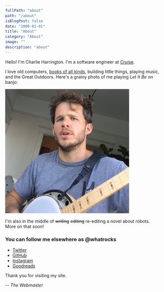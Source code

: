 ```yaml
---
fullPath: "about"
path: "/about"
isBlogPost: false
date: "2000-01-01"
title: "About"
category: "About"
image: ""
description: "about"
---
```


Hello! I'm Charlie Harrington. I'm a software engineer at [Cruise](https://www.getcruise.com).

I love old computers, [books of all kinds](/library), building little things, playing music, and the Great Outdoors. Here's a grainy photo of me playing *Let It Be* on banjo:

![charlie](./images/ch.jpg)

I'm also in the middle of ~~writing~~ ~~editing~~ re-editing a novel about robots. More on that soon!

### You can follow me elsewhere as @whatrocks

* [Twitter](https://twitter.com/whatrocks)
* [GitHub](https://github.com/whatrocks)
* [Instagram](https://instagram.com/whatrocks)
* [Goodreads](https://www.goodreads.com/whatrocks)

Thank you for visiting my site.

-- *The Webmaster*
